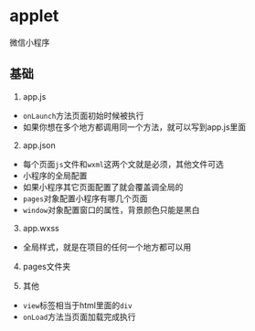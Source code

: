 # applet
微信小程序

## 基础
1. app.js
* `onLaunch`方法页面初始时候被执行
* 如果你想在多个地方都调用同一个方法，就可以写到app.js里面

2. app.json
* 每个页面`js`文件和`wxml`这两个文就是必须，其他文件可选
* 小程序的全局配置
* 如果小程序其它页面配置了就会覆盖调全局的
* `pages`对象配置小程序有哪几个页面
* `window`对象配置窗口的属性，背景颜色只能是黑白

3. app.wxss
* 全局样式，就是在项目的任何一个地方都可以用

4. pages文件夹

5. 其他
* `view`标签相当于html里面的`div`
* `onLoad`方法当页面加载完成执行
